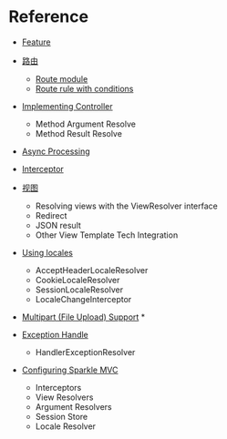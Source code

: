 # Reference

* [Feature](feature.md)
  
* [路由](route.md)
   * [Route module](route_module.md)
   * [Route rule with conditions](route_condition.md)

* [Implementing Controller](controller.md)
  * Method Argument Resolve
  * Method Result Resolve
  
* [Async Processing](async.md)

* [Interceptor](interceptor.md)

* [视图](view.md)

  * Resolving views with the ViewResolver interface
  * Redirect
  * JSON result
  * Other View Template Tech Integration

* [Using locales](locales.md)
  * AcceptHeaderLocaleResolver
  * CookieLocaleResolver
  * SessionLocaleResolver
  * LocaleChangeInterceptor

* [Multipart (File Upload) Support](multipart.md)
  * 

* [Exception Handle](exception_handler.md)
  * HandlerExceptionResolver

* [Configuring Sparkle MVC](mvc_config.md)
  * Interceptors
  * View Resolvers
  * Argument Resolvers
  * Session Store
  * Locale Resolver
